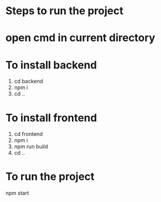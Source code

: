 # Steps to run the project

# open cmd in current directory

# To install backend
1) cd backend
2) npm i
3) cd ..

# To install frontend
1) cd frontend
2) npm i
3) npm run build
4) cd ..

# To run the project
npm start

